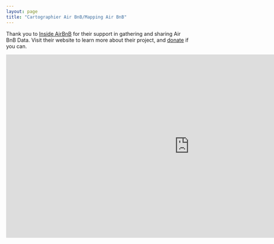 ```yaml
---
layout: page
title: "Cartographier Air BnB/Mapping Air BnB"
---
```


Thank you to <a href="http://insideairbnb.com/">Inside AirBnB</a> for their support in gathering and sharing Air BnB Data. Visit their website to learn more about their project, and <a href="http://insideairbnb.com/donate">donate</a> if you can.

<iframe src="https://mapping-mtl-cartographie.shinyapps.io/Air_BnB_by_Arr/" style="border:none;width:1000px;height:500px;"></iframe>



